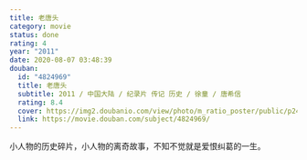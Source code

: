 ```yaml
---
title: 老唐头
category: movie
status: done
rating: 4
year: "2011"
date: 2020-08-07 03:48:39
douban:
  id: "4824969"
  title: 老唐头
  subtitle: 2011 / 中国大陆 / 纪录片 传记 历史 / 徐童 / 唐希信
  rating: 8.4
  cover: https://img2.doubanio.com/view/photo/m_ratio_poster/public/p2460545883.jpg
  link: https://movie.douban.com/subject/4824969/
---
```


小人物的历史碎片，小人物的离奇故事，不知不觉就是爱恨纠葛的一生。
